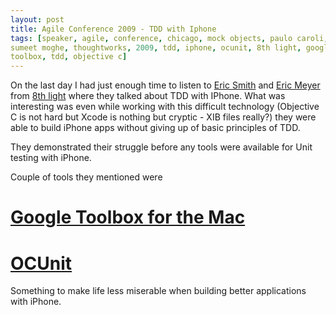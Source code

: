 ```yaml
---
layout: post
title: Agile Conference 2009 - TDD with Iphone
tags: [speaker, agile, conference, chicago, mock objects, paulo caroli,
sumeet moghe, thoughtworks, 2009, tdd, iphone, ocunit, 8th light, google
toolbox, tdd, objective c]
---
```


On the last day I had just enough time to listen to <a href="http://www.8thlight.com/main/bio?sub_action=eric">Eric Smith</a> and <a href="http://www.8thlight.com/main/bio?sub_action=eric_meyer">Eric Meyer</a> from <a href="http://www.8thlight.com/">8th light</a> where they talked about TDD with IPhone.  What was interesting was even while working with this difficult
technology (Objective C is not hard but Xcode is nothing but cryptic - XIB files really?) they were able to build iPhone apps without giving up of basic principles of TDD.

They demonstrated their struggle before any tools were available for Unit testing with iPhone.

Couple of tools they mentioned were

# <a href="http://code.google.com/p/google-toolbox-for-mac/">Google Toolbox for the Mac</a>

# <a href="http://developer.apple.com/tools/unittest.html">OCUnit</a>

Something to make life less miserable when building better applications with iPhone.

